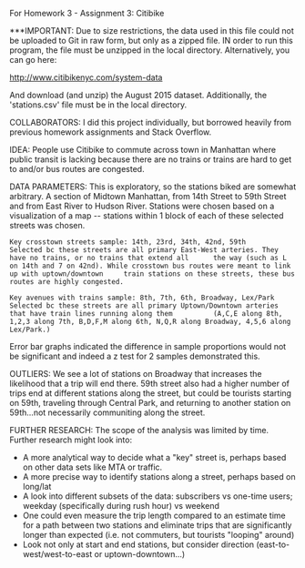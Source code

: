 For Homework 3 - Assignment 3: Citibike

***IMPORTANT: Due to size restrictions, the data used in this file could not be uploaded to Git in raw form, but only as a zipped file. IN order to run this program, the file must be unzipped in the local directory. Alternatively, you can go here:

http://www.citibikenyc.com/system-data

And download (and unzip) the August 2015 dataset.
Additionally, the 'stations.csv' file must be in the local directory.

COLLABORATORS:
I did this project individually, but borrowed heavily from previous homework assignments and Stack Overflow.

IDEA: People use Citibike to commute across town in Manhattan where public transit is lacking because there are no trains or trains are hard to get to and/or bus routes are congested.

DATA PARAMETERS: This is exploratory, so the stations biked are somewhat arbitrary. A section of Midtown Manhattan, from 14th Street to 59th Street and from East River to Hudson River. Stations were chosen based on a visualization of a map -- stations within 1 block of each of these selected streets was chosen.

    Key crosstown streets sample: 14th, 23rd, 34th, 42nd, 59th
    Selected bc these streets are all primary East-West arteries. They have no trains, or no trains that extend all      the way (such as L on 14th and 7 on 42nd). While crosstown bus routes were meant to link up with uptown/downtown     train stations on these streets, these bus routes are highly congested.

    Key avenues with trains sample: 8th, 7th, 6th, Broadway, Lex/Park
    Selected bc these streets are all primary Uptown/Downtown arteries that have train lines running along them          (A,C,E along 8th, 1,2,3 along 7th, B,D,F,M along 6th, N,Q,R along Broadway, 4,5,6 along Lex/Park.) 

Error bar graphs indicated the difference in sample proportions would not be significant and indeed a z test for 2 samples demonstrated this.

OUTLIERS:
We see a lot of stations on Broadway that increases the likelihood that a trip will end there. 59th street also had a higher number of trips end at different stations along the street, but could be tourists starting on 59th, traveling through Central Park, and returning to another station on 59th...not necessarily communiting along the street.

FURTHER RESEARCH:
The scope of the analysis was limited by time. Further research might look into:
- A more analytical way to decide what a "key" street is, perhaps based on other data sets like MTA or traffic.
- A more precise way to identify stations along a street, perhaps based on long/lat
- A look into different subsets of the data: subscribers vs one-time users; weekday (specifically during rush hour) vs weekend
- One could even measure the trip length compared to an estimate time for a path between two stations and eliminate trips that are significantly longer than expected (i.e. not commuters, but tourists "looping" around)
- Look not only at start and end stations, but consider direction (east-to-west/west-to-east or uptown-downtown...)

